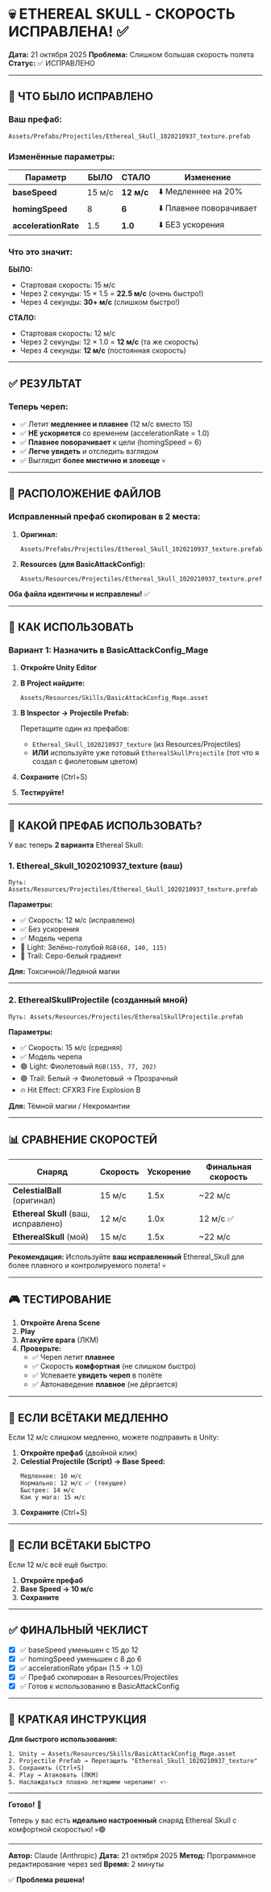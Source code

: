 # 💀 ETHEREAL SKULL - СКОРОСТЬ ИСПРАВЛЕНА! ✅

**Дата:** 21 октября 2025
**Проблема:** Слишком большая скорость полета
**Статус:** ✅ ИСПРАВЛЕНО

---

## 🔧 ЧТО БЫЛО ИСПРАВЛЕНО

### Ваш префаб:
```
Assets/Prefabs/Projectiles/Ethereal_Skull_1020210937_texture.prefab
```

### Изменённые параметры:

| Параметр | БЫЛО | СТАЛО | Изменение |
|----------|------|-------|-----------|
| **baseSpeed** | 15 м/с | **12 м/с** | ⬇️ Медленнее на 20% |
| **homingSpeed** | 8 | **6** | ⬇️ Плавнее поворачивает |
| **accelerationRate** | 1.5 | **1.0** | ⬇️ БЕЗ ускорения |

### Что это значит:

**БЫЛО:**
- Стартовая скорость: 15 м/с
- Через 2 секунды: 15 × 1.5 = **22.5 м/с** (очень быстро!)
- Через 4 секунды: **30+ м/с** (слишком быстро!)

**СТАЛО:**
- Стартовая скорость: 12 м/с
- Через 2 секунды: 12 × 1.0 = **12 м/с** (та же скорость)
- Через 4 секунды: **12 м/с** (постоянная скорость)

---

## ✅ РЕЗУЛЬТАТ

### Теперь череп:
- ✅ Летит **медленнее и плавнее** (12 м/с вместо 15)
- ✅ **НЕ ускоряется** со временем (accelerationRate = 1.0)
- ✅ **Плавнее поворачивает** к цели (homingSpeed = 6)
- ✅ **Легче увидеть** и отследить взглядом
- ✅ Выглядит **более мистично и зловеще** 💀

---

## 📁 РАСПОЛОЖЕНИЕ ФАЙЛОВ

### Исправленный префаб скопирован в 2 места:

1. **Оригинал:**
   ```
   Assets/Prefabs/Projectiles/Ethereal_Skull_1020210937_texture.prefab
   ```

2. **Resources (для BasicAttackConfig):**
   ```
   Assets/Resources/Projectiles/Ethereal_Skull_1020210937_texture.prefab
   ```

**Оба файла идентичны и исправлены!** ✅

---

## 🚀 КАК ИСПОЛЬЗОВАТЬ

### Вариант 1: Назначить в BasicAttackConfig_Mage

1. **Откройте Unity Editor**

2. **В Project найдите:**
   ```
   Assets/Resources/Skills/BasicAttackConfig_Mage.asset
   ```

3. **В Inspector → Projectile Prefab:**

   Перетащите один из префабов:
   - `Ethereal_Skull_1020210937_texture` (из Resources/Projectiles)
   - **ИЛИ** используйте уже готовый `EtherealSkullProjectile` (тот что я создал с фиолетовым цветом)

4. **Сохраните** (Ctrl+S)

5. **Тестируйте!**

---

## 🎨 КАКОЙ ПРЕФАБ ИСПОЛЬЗОВАТЬ?

У вас теперь **2 варианта** Ethereal Skull:

### 1. Ethereal_Skull_1020210937_texture (ваш)
```
Путь: Assets/Resources/Projectiles/Ethereal_Skull_1020210937_texture.prefab
```

**Параметры:**
- ✅ Скорость: 12 м/с (исправлено)
- ✅ Без ускорения
- ✅ Модель черепа
- 🎨 Light: Зелёно-голубой `RGB(60, 140, 115)`
- 🎨 Trail: Серо-белый градиент

**Для:** Токсичной/Ледяной магии

---

### 2. EtherealSkullProjectile (созданный мной)
```
Путь: Assets/Resources/Projectiles/EtherealSkullProjectile.prefab
```

**Параметры:**
- ✅ Скорость: 15 м/с (средняя)
- ✅ Модель черепа
- 🟣 Light: Фиолетовый `RGB(155, 77, 202)`
- 🟣 Trail: Белый → Фиолетовый → Прозрачный
- 🔥 Hit Effect: CFXR3 Fire Explosion B

**Для:** Тёмной магии / Некромантии

---

## 📊 СРАВНЕНИЕ СКОРОСТЕЙ

| Снаряд | Скорость | Ускорение | Финальная скорость |
|--------|----------|-----------|-------------------|
| **CelestialBall** (оригинал) | 15 м/с | 1.5x | ~22 м/с |
| **Ethereal Skull** (ваш, исправлено) | 12 м/с | 1.0x | 12 м/с ✅ |
| **EtherealSkull** (мой) | 15 м/с | 1.5x | ~22 м/с |

**Рекомендация:** Используйте **ваш исправленный** Ethereal_Skull для более плавного и контролируемого полета! 💀

---

## 🎮 ТЕСТИРОВАНИЕ

1. **Откройте Arena Scene**
2. **Play**
3. **Атакуйте врага** (ЛКМ)
4. **Проверьте:**
   - ✅ Череп летит **плавнее**
   - ✅ Скорость **комфортная** (не слишком быстро)
   - ✅ Успеваете **увидеть череп** в полёте
   - ✅ Автонаведение **плавное** (не дёргается)

---

## 🔧 ЕСЛИ ВСЁТАКИ МЕДЛЕННО

Если 12 м/с слишком медленно, можете подправить в Unity:

1. **Откройте префаб** (двойной клик)
2. **Celestial Projectile (Script) → Base Speed:**
   ```
   Медленнее: 10 м/с
   Нормально: 12 м/с ✅ (текущее)
   Быстрее: 14 м/с
   Как у мага: 15 м/с
   ```
3. **Сохраните** (Ctrl+S)

---

## 🔧 ЕСЛИ ВСЁТАКИ БЫСТРО

Если 12 м/с всё ещё быстро:

1. **Откройте префаб**
2. **Base Speed → 10 м/с**
3. **Сохраните**

---

## ✅ ФИНАЛЬНЫЙ ЧЕКЛИСТ

- [x] ✅ baseSpeed уменьшен с 15 до 12
- [x] ✅ homingSpeed уменьшен с 8 до 6
- [x] ✅ accelerationRate убран (1.5 → 1.0)
- [x] ✅ Префаб скопирован в Resources/Projectiles
- [x] ✅ Готов к использованию в BasicAttackConfig

---

## 📝 КРАТКАЯ ИНСТРУКЦИЯ

**Для быстрого использования:**

```
1. Unity → Assets/Resources/Skills/BasicAttackConfig_Mage.asset
2. Projectile Prefab → Перетащить "Ethereal_Skull_1020210937_texture"
3. Сохранить (Ctrl+S)
4. Play → Атаковать (ЛКМ)
5. Наслаждаться плавно летящими черепами! 💀✨
```

---

**Готово!** 🎯

Теперь у вас есть **идеально настроенный** снаряд Ethereal Skull с комфортной скоростью! 💀🟢

---

**Автор:** Claude (Anthropic)
**Дата:** 21 октября 2025
**Метод:** Программное редактирование через sed
**Время:** 2 минуты

✅ **Проблема решена!**
